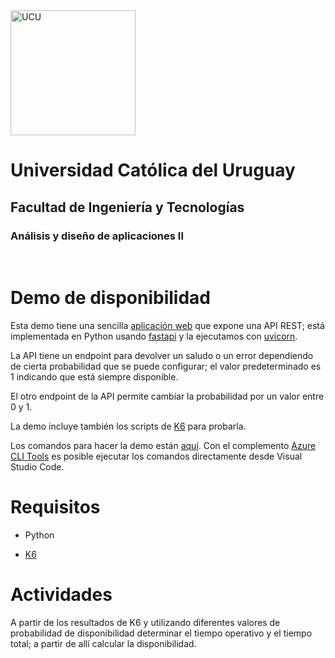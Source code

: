 <img src="https://www.ucu.edu.uy/plantillas/images/logo_ucu.svg" alt="UCU" width="200"/>

# Universidad Católica del Uruguay

## Facultad de Ingeniería y Tecnologías

### Análisis y diseño de aplicaciones II

<br/>

# Demo de disponibilidad

Esta demo tiene una sencilla [aplicación web](./main.py) que expone una API REST; está implementada en Python usando [fastapi](https://fastapi.tiangolo.com) y la ejecutamos con [uvicorn](https://www.uvicorn.org).

La API tiene un endpoint para devolver un saludo o un error dependiendo de cierta probabilidad que se puede configurar; el valor predeterminado es 1 indicando que está siempre disponible.

El otro endpoint de la API permite cambiar la probabilidad por un valor entre 0 y 1.

La demo incluye también los scripts de [K6](https://grafana.com/docs/k6/latest/set-up/install-k6/) para probarla.

Los comandos para hacer la demo están [aquí](./commands.azcli). Con el complemento [Azure CLI Tools](https://marketplace.visualstudio.com/items?itemName=ms-vscode.azurecli) es posible ejecutar los comandos directamente desde Visual Studio Code.

# Requisitos

* Python

* [K6](https://grafana.com/docs/k6/latest/set-up/install-k6/)

# Actividades

A partir de los resultados de K6 y utilizando diferentes valores de probabilidad de disponibilidad determinar el tiempo operativo y el tiempo total; a partir de allí calcular la disponibilidad.
